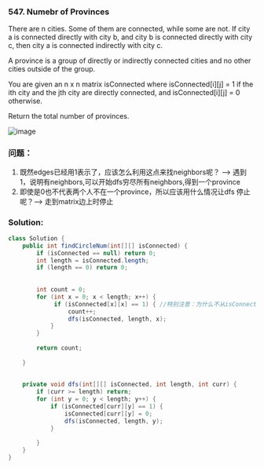 ### 547. Numebr of Provinces

There are n cities. Some of them are connected, while some are not. If city a is connected directly with city b, and city b is connected directly with city c, then city a is connected indirectly with city c.

A province is a group of directly or indirectly connected cities and no other cities outside of the group.

You are given an n x n matrix isConnected where isConnected[i][j] = 1 if the ith city and the jth city are directly connected, and isConnected[i][j] = 0 otherwise.

Return the total number of provinces.

![image](https://user-images.githubusercontent.com/75393672/132963677-a27dd48c-b880-4afd-9306-bda5d01b3207.png)


### 问题：

1. 既然edges已经用1表示了，应该怎么利用这点来找neighbors呢？ --> 遇到1，说明有neighbors,可以开始dfs穷尽所有neighbors,得到一个province
2. 即使是0也不代表两个人不在一个province，所以应该用什么情况让dfs 停止呢？--> 走到matrix边上时停止

### Solution:

```Java
class Solution {
    public int findCircleNum(int[][] isConnected) {
        if (isConnected == null) return 0;
        int length = isConnected.length;
        if (length == 0) return 0;
        
        
        int count = 0;
        for (int x = 0; x < length; x++) {
             if (isConnected[x][x] == 1) { //特别注意：为什么不从isConnected[x][0]开始呢？
                 count++;
                 dfs(isConnected, length, x);
            }
        }
           
        return count;
        
    }
    
    
    private void dfs(int[][] isConnected, int length, int curr) {
        if (curr >= length) return;
        for (int y = 0; y < length; y++) {
            if (isConnected[curr][y] == 1) {
                isConnected[curr][y] = 0;
                dfs(isConnected, length, y);
            }
            
        }
    }
}
```






